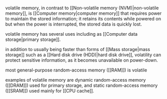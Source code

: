 volatile memory, in contrast to [[Non-volatile memory (NVM)|non-volatile memory]], is [[Computer memory|computer memory]] that requires power to maintain the stored information; it retains its contents while powered on but when the power is interrupted, the stored data is quickly lost.

volatile memory has several uses including as [[Computer data storage|primary storage]]. 

in addition to usually being faster than forms of [[Mass storage|mass storage]] such as a [[Hard disk drive (HDD)|hard disk drive]], volatility can protect sensitive information, as it becomes unavailable on power-down. 

most general-purpose random-access memory ([[RAM]]) is volatile

examples of volatile memory are dynamic random-access memory ([[DRAM]]) used for primary storage, and static random-access memory ([[SRAM]]) used mainly for [[CPU cache]].